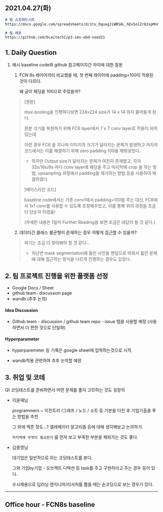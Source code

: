 ## 2021.04.27(화) 

```markdown
# 팀 스프레드시트
https://docs.google.com/spreadsheets/d/1tu_OquagJiWBSAL_hExSoiZr8JspMnO4x3XxEkJAII4/edit?usp=sharing

# 팀 레포
https://github.com/bcaitech1/p3-ims-obd-seed21
```



## 1. Daily Question

1. 예시 baseline code와 github 참고페이지간 차이에 대한 질문

   1) FCN 8s 레이어끼리 비교했을 때, 첫 번째 레이어에 padding=100이 적용된 것이 다르다.

      왜 굳이 패딩을 100으로 주었을까?

   > [원본]
   >
   > max-pooling을 진행하다보면 224x224 size가  14 x 14 까지 줄어들게 된다.
   >
   > 원본 크기를 복원하기 위해 FC6 layer에서 7 x 7 conv layer로 적용이 되어있는데
   >
   > 이런 경우 FC6 을 지나며 이미지의 크기가 달라지는 문제가 발생하고 저자의 코드에서는 이를 해결하기 위해 zero padding 100을 채워넣었다. 
   >
   > - 하지만 Output size가 달라지는 문제가 여전히 존재했고, 각각 32s/16s/8s 마다 conv layer에 패딩을 주고 마지막에 crop 을 하는 방법, upsampling 과정에서 padding을 제거하는 방법 등을 사용하여 해결하였다.
   >
   > [베이스라인 코드]
   >
   > baseline code에서는 기존 conv1에서 padding=100을 주는 대신, FC6에서 1x1 conv를 사용할 수 있도록 조정해주었고, 이를 통해 위의 과정을 조금 더 단순히 하였음!
   >
   > (자세한 내용은 1일차 Further Reading을 보면 조금은 대답이 될 것 같다.)

   2) 데이터간 클래스 불균형이 존재하는 경우 어떻게 접근할 수 있을까? 

   > 여기는 조금 더 찾아봐야 할 것 같다...
   >
   > - 지난번 mask segmentation때 틀린 사진을 랜덤으로 띄워서 틀린 문제에 대해 접근하는 방식을 다르게 진행하는 경우도 있었다.



## 2. 팀 프로젝트 진행을 위한 플랫폼 선정

- Google Docs / Sheet 
- github  team- discussion page
- wandb (추후 논의)



#### Idea Discussion

- Github team - discussion / github team repo - issue 탭을 사용할 예정
  (사용하면서 더 편한 것으로 단일화)

#### Hyperparameter

- hyperparemeter 등 기록은 google sheet에 입력하는것으로 시작.

- wandb적용 관련하여 추후 논의할 예정





## 3. 취업 및 코테

Q) 코딩테스트를 준비하면서 어떤 문제를 풀지 고민하는 것도 굉장히

- 이윤재님

  programmers ~ 이진트리 /그래프 / 노드 / 소트 등 기본을 다진 후 기업기출을 푸는 방법을 추천

  그 외에 백준 정도...? 엘레베이터 알고리즘 등에 대해 생각해보고 논의하기.

  `마지막에 무엇이 필요한가` 를 먼저 보고 부족한 부분을 채워가는 것도 좋다.

  

- 김종영님

  대기업은 일반적으로 아는 코딩테스트를 본다.

  그외 기업by기업 - 오브젝트 디텍션 등 task를 주고 구현하라고 주는 경우 등이 있다.

  수시채용으로 딥러닝 엔지니어/리서처를 뽑을 때는 손코딩으로 보는 경우가 있다.

---

## Office hour - FCN8s baseline

